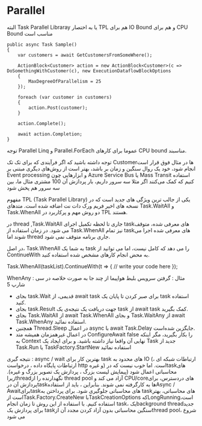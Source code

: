 # Parallel

البته Task Parallel Libraray یا به اختصار TPL هم برای IO Bound و هم برای CPU Bound مناسب است

    public async Task Sample()
    {
        var customers = await GetCustomersFromSomeWhere();
    
        ActionBlock<Customer> action = new ActionBlock<Customer>(c => DoSomethingWithCustomer(c), new ExecutionDataflowBlockOptions
        {
            MaxDegreeOfParallelism = 25
        });
    
        foreach (var customer in customers)
        {
            action.Post(customer);
        }
    
        action.Complete();
    
        await action.Completion;
    }
توجه Parallel Linq و Parallel.ForEach  عموما برای کارهای CPU bound مناسبند.

توجه داشته باشید که اگر فرآیندی که برای تک تک Customer‌ها در مثال فوق قرار است انجام شود، خود یک روال سنگین و زمان بر باشد، بهتر است از روش‌های دیگری مبتنی بر Event processing و ابزارهایی چون Azure Service Bus یا Mass Transit استفاده کنیم که کمک می‌کنند اگر مثلا سه سرور داریم، بار پردازش آن 100 مشتری مثال ما، بین سه سرور هم پخش شود

مفهوم TPL (Task Parallel Library) یکی از جالب ترین ویژگی های جدید است که در نسخه های اخیر فریم ورک دات نت اضافه شده است. متدهای Task.WaitAll و Task.WhenAll دو روش مهم و پرکاربرد در TPL هستند.

در thread ,Task.WaitAll جاری تا لحظه تکمیل اجرای taskهای معرفی شده، متوقف می شود. در زمان استفاده از Task.WhenAll نیز تمام taskهای معرفی شده اجرا می شوند اما thread جاری برنامه متوقف نمی شود.

در اصل، Task.WhenAll به شما یک task را می دهد که کامل نیست، اما می توانید از ContinueWith به محض انجام کارهای مشخص شده استفاده کنید.

Task.WhenAll(taskList).ContinueWith(t => {
 // write your code here
});


WhenAny : مثال : گرفتن سرویس بلیط هواپیما از چند جا 
به صورت خلاصه در سی شارپ 5

- بجای task.Wait قدیمی، از await task برای صبر کردن تا پایان یک task استفاده کنید.
- بجای task.Result جهت دریافت یک نتیجه‌ی یک task از await task کمک بگیرید.
- بجای Task.WaitAll از await Task.WhenAll و بجای Task.WaitAny از await Task.WhenAny استفاده نمائید.
- همچنین Thread.Sleep در اعمال async با await Task.Delay جایگزین شده‌است.
- در اعمال غیرهمزمان همیشه متد ConfigureAwait false را بکار بگیرید، مگر اینکه به Context نهایی آن واقعا نیاز داشته باشید.
و برای ایجاد یک Task جدید از Task.Run یا TaskFactory.StartNew استفاده نمائید


نتیجه گیری : async / wait بهترین کار برای task های محدود به IO (ارتباطات شبکه ای ، ارتباطات پایگاه داده ، درخواست http و غیره) است. اما خوب نیست که درtaskهای محاسباتی اعمال شود (پیمایش لیست بزرگ ، پردازش یک تصویر بزرگ و غیره). زیراthreadنگهدارنده را از  thread pool  آزاد می کند و CPU/coreهای دردسترس، برای پردازش آن درtaskها به کارگرفته نمی شوند. بنابراین ، باید از استفادهAsync / Awaitبرایtaskهای محاسباتی جلوگیری شود.
برای پرداختن به  taskهای محاسباتی، بهتر است ازTask.Factory.CreateNew  باTaskCreationOptions  کهLongRunningاست، استفاده کنیم. با استفاده از این روش تا زمان   انجام  task، یکbackground threadجدید برای پردازش یک  taskسنگین محاسباتی بدون آزاد کردن مجدد آن ازthread pool، شروع می شود
